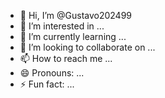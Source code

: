 - 👋 Hi, I’m @Gustavo202499
- 👀 I’m interested in ...
- 🌱 I’m currently learning ...
- 💞️ I’m looking to collaborate on ...
- 📫 How to reach me ...
- 😄 Pronouns: ...
- ⚡ Fun fact: ...

<!---
Gustavo202499/Gustavo202499 is a ✨ special ✨ repository because its `README.md` (this file) appears on your GitHub profile.
You can click the Preview link to take a look at your changes.
--->
